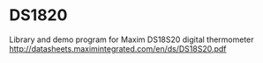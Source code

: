 DS1820
======
Library and demo program for Maxim DS18S20 digital thermometer http://datasheets.maximintegrated.com/en/ds/DS18S20.pdf
